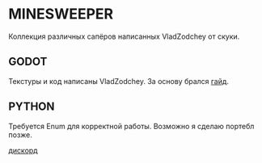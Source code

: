 # MINESWEEPER

Коллекция различных сапёров написанных VladZodchey от скуки.

## GODOT
Текстуры и код написаны VladZodchey. За основу брался [гайд](https://www.youtube.com/watch?v=dRmL1KRVl-o).

## PYTHON
Требуется Enum для корректной работы. Возможно я сделаю портебл позже.

[дискорд](https://discord.gg/nvYFHWRGQG)

